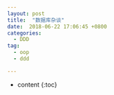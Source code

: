 ```yaml
---
layout: post
title:  "数据库杂谈"
date:  2018-06-22 17:06:45 +0800
categories:
  - DDD
tag:
  - oop
  - ddd

---
```


* content
{:toc}

